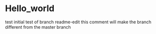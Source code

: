 # Hello_world
test
initial test of branch readme-edit this comment will make the branch different from the master branch
